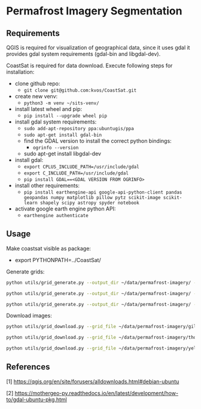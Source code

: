 # Permafrost Imagery Segmentation

## Requirements

QGIS is required for visualization of geographical data, since it uses gdal it provides gdal system requirements 
(gdal-bin and libgdal-dev).

CoastSat is required for data download. Execute following steps for installation:

- clone github repo:
  - `git clone git@github.com:kvos/CoastSat.git`
- create new venv:
  - `python3 -m venv ~/sits-venv/`
- install latest wheel and pip:
  - `pip install --upgrade wheel pip`
- install gdal system requirements:
  - `sudo add-apt-repository ppa:ubuntugis/ppa`
  - `sudo apt-get install gdal-bin`
  - find the GDAL version to install the correct python bindings:
    - `ogrinfo --version`
  - sudo apt-get install libgdal-dev
- install gdal:
  - `export CPLUS_INCLUDE_PATH=/usr/include/gdal`
  - `export C_INCLUDE_PATH=/usr/include/gdal`
  - `pip install GDAL==<GDAL VERSION FROM OGRINFO>`
- install other requirements:
  - `pip install earthengine-api google-api-python-client pandas geopandas numpy matplotlib pillow pytz scikit-image scikit-learn shapely scipy astropy spyder notebook`
- activate google earth engine python API:
  - `earthengine authenticate`

## Usage

Make coastsat visible as package:
  - export PYTHONPATH=../CoastSat/

Generate grids:

```bash
python utils/grid_generate.py --output_dir ~/data/permafrost-imagery/ --location "Gillam, MB, Canada" --step_size 10000 --use_centroid --crs epsg:3978
```

```bash
python utils/grid_generate.py --output_dir ~/data/permafrost-imagery/ --location "Thompson, MB, Canada" --step_size 10000 --use_centroid --crs epsg:3978
```

```bash
python utils/grid_generate.py --output_dir ~/data/permafrost-imagery/ --location "Yellowknife, NT, Canada" --step_size 10000 --use_centroid --crs epsg:3978
```

Download images:

```bash
python utils/grid_download.py --grid_file ~/data/permafrost-imagery/gillam_mb_canada/grid_wkt.csv --start_date 2021-01-01 --end_date 2021-01-31 --satellites_list S2
```

```bash
python utils/grid_download.py --grid_file ~/data/permafrost-imagery/thompson_mb_canada/grid_wkt.csv --start_date 2021-01-01 --end_date 2021-01-31 --satellites_list S2
```

```bash
python utils/grid_download.py --grid_file ~/data/permafrost-imagery/yellowknife_nt_canada/grid_wkt.csv --start_date 2021-01-01 --end_date 2021-01-31 --satellites_list S2
```

## References

[1] https://qgis.org/en/site/forusers/alldownloads.html#debian-ubuntu

[2] https://mothergeo-py.readthedocs.io/en/latest/development/how-to/gdal-ubuntu-pkg.html
